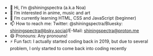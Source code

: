 - 👋 Hi, I’m @shiningspectra (a.k.a Noa)
- 👀 I’m interested in anime, music and art
- 🌱 I’m currently learning HTML, CSS and JavaScript (beginner)
- 📫 How to reach me: Twitter: @shiningspectra/Bluesky: shiningspectra@bsky.social/E-Mail: shiningspectra@proton.me
- 😄 Pronouns: Any pronouns!
- ⚡ Fun fact: I actually started coding back in 2019, but due to several problem, I only started to come back into coding recently

<!---
shiningspectra/shiningspectra is a ✨ special ✨ repository because its `README.md` (this file) appears on your GitHub profile.
You can click the Preview link to take a look at your changes.
--->
